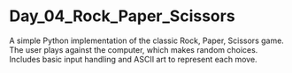 # Day_04_Rock_Paper_Scissors
A simple Python implementation of the classic Rock, Paper, Scissors game. The user plays against the computer, which makes random choices. Includes basic input handling and ASCII art to represent each move.
